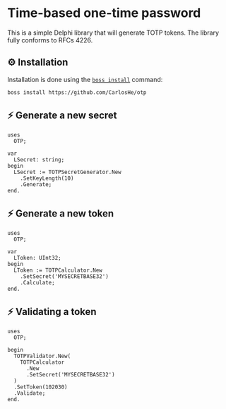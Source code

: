 # Time-based one-time password

This is a simple Delphi library that will generate TOTP tokens. The library fully conforms to RFCs 4226.

## ⚙️ Installation
Installation is done using the [`boss install`](https://github.com/HashLoad/boss) command:
``` sh
boss install https://github.com/CarlosHe/otp
```

## ⚡️ Generate a new secret
```delphi
uses
  OTP;

var
  LSecret: string;
begin
  LSecret := TOTPSecretGenerator.New
    .SetKeyLength(10)
    .Generate;
end.
```

## ⚡️ Generate a new token
```delphi
uses
  OTP;

var
  LToken: UInt32;
begin
  LToken := TOTPCalculator.New
    .SetSecret('MYSECRETBASE32')
    .Calculate;
end.
```

## ⚡️ Validating a token
```delphi
uses
  OTP;

begin
  TOTPValidator.New(
    TOTPCalculator
      .New
      .SetSecret('MYSECRETBASE32')
  )
  .SetToken(102030)
  .Validate;
end.
```